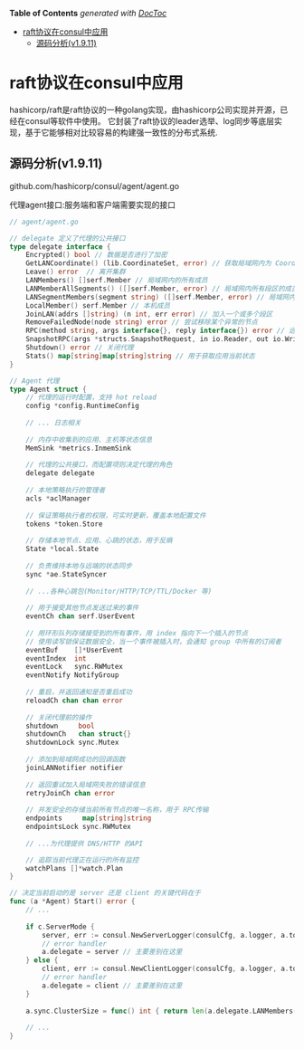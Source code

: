 <!-- START doctoc generated TOC please keep comment here to allow auto update -->
<!-- DON'T EDIT THIS SECTION, INSTEAD RE-RUN doctoc TO UPDATE -->
**Table of Contents**  *generated with [DocToc](https://github.com/thlorenz/doctoc)*

- [raft协议在consul中应用](#raft%E5%8D%8F%E8%AE%AE%E5%9C%A8consul%E4%B8%AD%E5%BA%94%E7%94%A8)
  - [源码分析(v1.9.11)](#%E6%BA%90%E7%A0%81%E5%88%86%E6%9E%90v1911)

<!-- END doctoc generated TOC please keep comment here to allow auto update -->

# raft协议在consul中应用
hashicorp/raft是raft协议的一种golang实现，由hashicorp公司实现并开源，已经在consul等软件中使用。
它封装了raft协议的leader选举、log同步等底层实现，基于它能够相对比较容易的构建强一致性的分布式系统.

## 源码分析(v1.9.11) 

github.com/hashicorp/consul/agent/agent.go

代理agent接口:服务端和客户端需要实现的接口
```go
// agent/agent.go

// delegate 定义了代理的公共接口
type delegate interface {
    Encrypted() bool // 数据是否进行了加密
    GetLANCoordinate() (lib.CoordinateSet, error) // 获取局域网内为 Coordinate 角色的服务端
    Leave() error  // 离开集群
    LANMembers() []serf.Member // 局域网内的所有成员
    LANMemberAllSegments() ([]serf.Member, error) // 局域网内所有段区的成员
    LANSegmentMembers(segment string) ([]serf.Member, error) // 局域网内某个段区的所有成员
    LocalMember() serf.Member // 本机成员
    JoinLAN(addrs []string) (n int, err error) // 加入一个或多个段区
    RemoveFailedNode(node string) error // 尝试移除某个异常的节点
    RPC(method string, args interface{}, reply interface{}) error // 远程调用
    SnapshotRPC(args *structs.SnapshotRequest, in io.Reader, out io.Writer, replyFn structs.SnapshotReqlyFn) error // 发起快照存档的远程调用
    Shutdown() error // 关闭代理
    Stats() map[string]map[string]string // 用于获取应用当前状态
}

// Agent 代理
type Agent struct {
    // 代理的运行时配置，支持 hot reload
    config *config.RuntimeConfig
    
    // ... 日志相关
    
    // 内存中收集到的应用、主机等状态信息
    MemSink *metrics.InmemSink
    
    // 代理的公共接口，而配置项则决定代理的角色
    delegate delegate
    
    // 本地策略执行的管理者
    acls *aclManager
        
    // 保证策略执行者的权限，可实时更新，覆盖本地配置文件
    tokens *token.Store
    
    // 存储本地节点、应用、心跳的状态，用于反熵
    State *local.State
    
    // 负责维持本地与远端的状态同步
    sync *ae.StateSyncer
    
    // ...各种心跳包(Monitor/HTTP/TCP/TTL/Docker 等)
    
    // 用于接受其他节点发送过来的事件
    eventCh chan serf.UserEvent
    
    // 用环形队列存储接受到的所有事件，用 index 指向下一个插入的节点
    // 使用读写锁保证数据安全，当一个事件被插入时，会通知 group 中所有的订阅者
    eventBuf    []*UserEvent
    eventIndex  int
    eventLock   sync.RWMutex
    eventNotify NotifyGroup
    
    // 重启，并返回通知是否重启成功
    reloadCh chan chan error
    
    // 关闭代理前的操作
    shutdown     bool
    shutdownCh   chan struct{}
    shutdownLock sync.Mutex
    
    // 添加到局域网成功的回调函数
    joinLANNotifier notifier
    
    // 返回重试加入局域网失败的错误信息
    retryJoinCh chan error
    
    // 并发安全的存储当前所有节点的唯一名称，用于 RPC传输
    endpoints     map[string]string
    endpointsLock sync.RWMutex
    
    // ...为代理提供 DNS/HTTP 的API

    // 追踪当前代理正在运行的所有监控
    watchPlans []*watch.Plan
}

// 决定当前启动的是 server 还是 client 的关键代码在于
func (a *Agent) Start() error {
    // ...
    
    if c.ServerMode {
        server, err := consul.NewServerLogger(consulCfg, a.logger, a.tokens)
        // error handler
        a.delegate = server // 主要差别在这里
    } else {
        client, err := consul.NewClientLogger(consulCfg, a.logger, a.tokens)
        // error handler
        a.delegate = client // 主要差别在这里
    }
    
    a.sync.ClusterSize = func() int { return len(a.delegate.LANMembers()) }
    
    // ...
}
```

